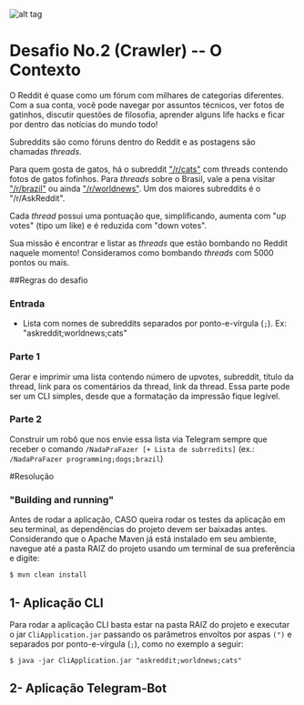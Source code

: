 ![alt tag](https://image.ibb.co/cxL9L7/oie_46110_KTed_V2_KJ.png)

# Desafio No.2 (Crawler) -- O Contexto
O Reddit é quase como um fórum com milhares de categorias diferentes. Com a sua conta, você pode navegar por assuntos técnicos, ver fotos de gatinhos, discutir questões de filosofia, aprender alguns life hacks e ficar por dentro das notícias do mundo todo!

Subreddits são como fóruns dentro do Reddit e as postagens são chamadas *threads*.

Para quem gosta de gatos, há o subreddit ["/r/cats"](https://www.reddit.com/r/cats) com threads contendo fotos de gatos fofinhos.
Para *threads* sobre o Brasil, vale a pena visitar ["/r/brazil"](https://www.reddit.com/r/brazil) ou ainda ["/r/worldnews"](https://www.reddit.com/r/worldnews/).
Um dos maiores subreddits é o "/r/AskReddit".

Cada *thread* possui uma pontuação que, simplificando, aumenta com "up votes" (tipo um like) e é reduzida com "down votes".

Sua missão é encontrar e listar as *threads* que estão bombando no Reddit naquele momento!
Consideramos como bombando *threads* com 5000 pontos ou mais.

##Regras do desafio

### Entrada
- Lista com nomes de subreddits separados por ponto-e-vírgula (`;`). Ex: "askreddit;worldnews;cats"

### Parte 1
Gerar e imprimir uma lista contendo número de upvotes, subreddit, título da thread, link para os comentários da thread, link da thread.
Essa parte pode ser um CLI simples, desde que a formatação da impressão fique legível.

### Parte 2
Construir um robô que nos envie essa lista via Telegram sempre que receber o comando `/NadaPraFazer [+ Lista de subrredits]` (ex.: `/NadaPraFazer programming;dogs;brazil`)


#Resolução

### "Building and running"
Antes de rodar a aplicação, CASO queira rodar os testes da aplicação em seu terminal, as dependências do projeto devem ser baixadas antes. Considerando que o Apache Maven já está instalado em seu ambiente, navegue até a pasta RAIZ do projeto usando um terminal de sua preferência e digite:
    
    $ mvn clean install

## 1- Aplicação CLI
Para rodar a aplicação CLI basta estar na pasta RAIZ do projeto e executar o jar `CliApplication.jar` passando os parâmetros envoltos por aspas `(")` e separados por ponto-e-vírgula (`;`), como no exemplo a seguir:

    $ java -jar CliApplication.jar "askreddit;worldnews;cats"
    
## 2- Aplicação Telegram-Bot